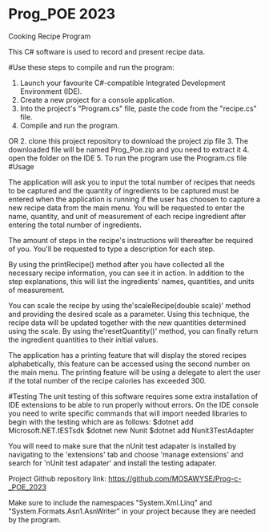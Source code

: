 # Prog_POE 2023

Cooking Recipe Program 

This C# software is used to record and present recipe data. 


#Use these steps to compile and run the program:

1. Launch your favourite C#-compatible Integrated Development Environment (IDE).
2. Create a new project for a console application.
3. Into the project's "Program.cs" file, paste the code from the "recipe.cs" file.
4. Compile and run the program.

OR
2. clone this project repository to download the project zip file
3. The downloaded file will be named Prog_Poe.zip and you need to extract it 
4. open the folder on the IDE 
5. To run the program use the Program.cs file
#Usage

 The application will ask you to input the total number of recipes that needs to be captured and the quantity of ingredients to be captured must be entered when the application is running if the user has choosen to capture a new recipe data from the main menu. You will be requested to enter the name, quantity, and unit of measurement of each recipe ingredient after entering the total number of ingredients.
 
The amount of steps in the recipe's instructions will thereafter be required of you. You'll be requested to type a description for each step.

By using the printRecipe() method after you have collected all the necessary recipe information, you can see it in action. In addition to the step explanations, this will list the ingredients' names, quantities, and units of measurement.

You can scale the recipe by using the'scaleRecipe(double scale)' method and providing the desired scale as a parameter. Using this technique, the recipe data will be updated together with the new quantities determined using the scale. By using the'resetQuantity()' method, you can finally return the ingredient quantities to their initial values.

The application has a printing feature that will display the stored recipes alphabetically, this feature can be accessed using the second number on the main menu.
The printing feature will be using a delegate to alert the user if the total number of the recipe calories has exceeded 300.

#Testing
The unit testing of this software requires some extra installation of IDE extensions to be able to run properly without errors. On the IDE console you need to write specific commands that will import needed libraries to begin with the testing which are as follows:
$dotnet add Microsoft.NET.tESTsdk
$dotnet new Nunit
$dotnet add Nunit3TestAdapter

You will need to make sure that the nUnit test adapater is installed by navigating to the 'extensions' tab and choose 'manage extensions' and search for 'nUnit test adapater' and install the testing adapater.


Project Github repository link: https://github.com/MOSAWYSE/Prog-c-_POE_2023

Make sure to include the namespaces "System.Xml.Linq" and "System.Formats.Asn1.AsnWriter" in your project because they are needed by the program.
